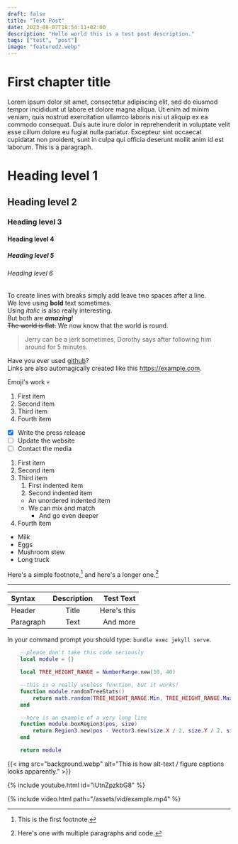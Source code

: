 ```yaml
---
draft: false
title: "Test Post"
date: 2023-08-07T18:54:11+02:00
description: "Hello world this is a test post description."
tags: ["test", "post"]
image: "featured2.webp"
---
```


# First chapter title

Lorem ipsum dolor sit amet, consectetur adipiscing elit, sed do eiusmod tempor incididunt ut labore et dolore magna aliqua. Ut enim ad minim veniam, quis nostrud exercitation ullamco laboris nisi ut aliquip ex ea commodo consequat. Duis aute irure dolor in reprehenderit in voluptate velit esse cillum dolore eu fugiat nulla pariatur. Excepteur sint occaecat cupidatat non proident, sunt in culpa qui officia deserunt mollit anim id est laborum. This is a paragraph.

# Heading level 1
## Heading level 2
### Heading level 3
#### Heading level 4
##### Heading level 5
###### Heading level 6

To create lines with breaks simply add leave two spaces after a line.  
We love using **bold** text sometimes.  
Using *italic* is also really interesting.  
But both are ***amazing***!  
~~The world is flat.~~ We now know that the world is round.

> Jerry can be a jerk sometimes, Dorothy says after following him around for 5 minutes.

Have you ever used [github](https://github.com/)?  
Links are also automagically created like this https://example.com.

Emoji's work :skull:

1. First item
2. Second item
3. Third item
4. Fourth item 

- [x] Write the press release
- [ ] Update the website
- [ ] Contact the media

1. First item
2. Second item
3. Third item
    1. First indented item
    2. Second indented item
    - An unordered indented item
    - We can mix and match
        - And go even deeper
4. Fourth item 

- Milk
- Eggs
- Mushroom stew
- Long truck 

Here's a simple footnote,[^1] and here's a longer one.[^bignote]

[^1]: This is the first footnote.

[^bignote]: Here's one with multiple paragraphs and code.

---

| Syntax      | Description | Test Text     |
| :---        |    :----:   |          ---: |
| Header      | Title       | Here's this   |
| Paragraph   | Text        | And more      |

In your command prompt you should type: `bundle exec jekyll serve`.

```lua
    --please don't take this code seriously
    local module = {}

    local TREE_HEIGHT_RANGE = NumberRange.new(10, 40)

    --this is a really useless function, but it works!
    function module.randomTreeStats()
        return math.random(TREE_HEIGHT_RANGE.Min, TREE_HEIGHT_RANGE.Max)
    end

    --here is an example of a very long line
    function module.boxRegion3(pos, size)
        return Region3.new(pos - Vector3.new(size.X / 2, size.Y / 2, size.Z / 2), pos + Vector3.new(size.X / 2, size.Y / 2, size.Z / 2))
    end

    return module
```

{{< img src="background.webp" alt="This is how alt-text / figure captions looks apparently." >}}

{% include youtube.html id="iUtnZpzkbG8" %}

{% include video.html path="/assets/vid/example.mp4" %}